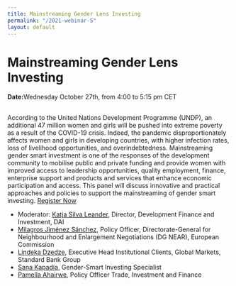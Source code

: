 ```yaml
---
title: Mainstreaming Gender Lens Investing
permalink: "/2021-webinar-5"
layout: default
---
```


# Mainstreaming Gender Lens Investing

<div>
  <span style="display: block; margin-bottom: 1rem;"><strong>Date:</strong>Wednesday October 27th, from 4:00 to 5:15 pm CET</span>
</div>

<img src="/uploads/gli-webinar-2021.jpg" alt="">

According to the United Nations Development Programme (UNDP), an additional 47 million women and girls will be pushed into extreme poverty as a result of the COVID-19 crisis. Indeed, the pandemic disproportionately affects women and girls in developing countries, with higher infection rates, loss of livelihood opportunities, and overindebtedness. Mainstreaming gender smart investment is one of the responses of the development community to mobilise public and private funding and provide women with improved access to leadership opportunities, quality employment, finance, enterprise support and products and services that enhance economic participation and access. This panel will discuss innovative and practical approaches and policies to support the mainstreaming of gender smart investing. [Register Now](https://docs.google.com/forms/d/e/1FAIpQLSfy_OF2WF1HhRMQ3Yyw2Q_WsPf7PS_4c9spr6mYPRvCroqTCg/viewform)

- Moderator: [Katja Silva Leander](/our-team/katja-silva-leander), Director, Development Finance and Investment, DAI
- [Milagros Jiménez Sánchez](https://www.linkedin.com/in/milagros-jiménez-sánchez-9100b37/?originalSubdomain=sn), Policy Officer, Directorate-General for Neighbourhood and Enlargement Negotiations (DG NEAR), European Commission
- [Lindeka Dzedze](https://za.linkedin.com/in/lindekadzedze), Executive Head Institutional Clients, Global Markets, Standard Bank Group
- [Sana Kapadia](https://www.linkedin.com/in/sanarkapadia/), Gender-Smart Investing Specialist
- [Pamella Ahairwe](https://ecdpm.org/people/pamella-ahairwe/), Policy Officer Trade, Investment and Finance

